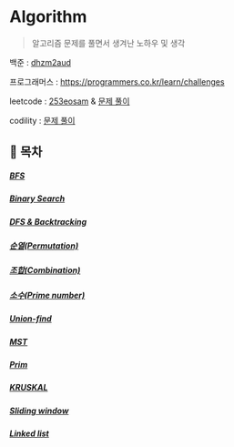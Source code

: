 # Algorithm

> 알고리즘 문제를 풀면서 생겨난 노하우 및 생각

백준 : [dhzm2aud](https://www.acmicpc.net/user/dhzm2aud)

프로그래머스 : https://programmers.co.kr/learn/challenges

leetcode : [253eosam](https://leetcode.com/253eosam/) & [문제 풀이](https://github.com/253eosam/Algorithm/tree/master/leetcode)

codility : [문제 풀이](https://github.com/253eosam/Algorithm/tree/master/leetcode)

## 🔖 목차

##### [BFS](algorithm_note/bfs.md)

##### [Binary Search](algorithm_note/binary-search.md)

##### [DFS & Backtracking](algorithm_note/dfs.md)

##### [순열(Permutation)](algorithm_note/permutation.md)

##### [조합(Combination)](algorithm_note/combination.md)

##### [소수(Prime number)](algorithm_note/prime_number.md)

##### [Union-find](algorithm_note/union_find.md)

##### [MST](algorithm_note/mst.md)

##### [Prim](algorithm_note/prim.md)

##### [KRUSKAL](algorithm_note/kruskal.md)

##### [Sliding window](algorithm_note/sliding_window.md)

##### [Linked list](algorithm_note/linked_list.md)
